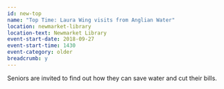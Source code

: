 ```yaml
---
id: new-top
name: "Top Time: Laura Wing visits from Anglian Water"
location: newmarket-library
location-text: Newmarket Library
event-start-date: 2018-09-27
event-start-time: 1430
event-category: older
breadcrumb: y
---
```


Seniors are invited to find out how they can save water and cut their bills.
